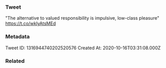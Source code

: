 ### Tweet
"The alternative to valued responsibility is impulsive, low-class pleasure" https://t.co/wklyAtsMEd

### Metadata
Tweet ID: 1316944740202520576
Created At: 2020-10-16T03:31:08.000Z

### Related

